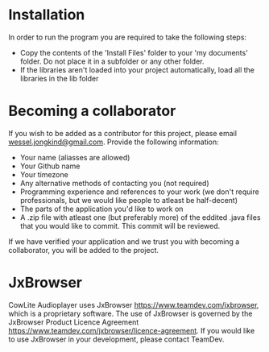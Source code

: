 Installation
============
In order to run the program you are required to take the following steps:
-	Copy the contents of the 'Install Files' folder to your 'my documents' folder. Do not place it in a subfolder or any other folder.
-	If the libraries aren't loaded into your project automatically, load all the libraries in the lib folder


Becoming a collaborator
=======================
If you wish to be added as a contributor for this project, please email wessel.jongkind@gmail.com. Provide the following information:
-	Your name (aliasses are allowed)
-	Your Github name
-	Your timezone
-	Any alternative methods of contacting you (not required)
-	Programming experience and references to your work (we don't require professionals, but we would like people to atleast be half-decent)
-	The parts of the application you'd like to work on
-	A .zip file with atleast one (but preferably more) of the eddited .java files that you would like to commit. This commit will be reviewed.

If we have verified your application and we trust you with becoming a collaborator, you will be added to the project.


JxBrowser
=========
CowLite Audioplayer uses JxBrowser https://www.teamdev.com/jxbrowser, which is a proprietary software. The use of JxBrowser is governed by the JxBrowser Product Licence Agreement https://www.teamdev.com/jxbrowser/licence-agreement.
If you would like to use JxBrowser in your development, please contact TeamDev.